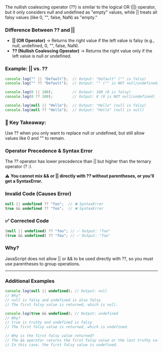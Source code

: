 The nullish coalescing operator (??) is similar to the logical OR (||) operator, but it only considers null and undefined as "empty" values, while || treats all falsy values (like 0, "", false, NaN) as "empty."

### Difference Between ?? and ||
- **|| (OR Operator)** → Returns the right value if the left value is falsy (e.g., null, undefined, 0, "", false, NaN).
- **?? (Nullish Coalescing Operator)** → Returns the right value only if the left value is null or undefined.

### Example: || vs. ??
```javascript
console.log("" || "Default");  // Output: "Default" ("" is falsy)
console.log("" ?? "Default");  // Output: "" ("" is NOT null/undefined)

console.log(0 || 100);         // Output: 100 (0 is falsy)
console.log(0 ?? 100);         // Output: 0 (0 is NOT null/undefined)

console.log(null || "Hello");  // Output: "Hello" (null is falsy)
console.log(null ?? "Hello");  // Output: "Hello" (null is null)
```

### 🚀 Key Takeaway:
Use ?? when you only want to replace null or undefined, but still allow values like 0 and "" to remain.

### Operator Precedence & Syntax Error
The ?? operator has lower precedence than || but higher than the ternary operator (? :).

⚠ **You cannot mix && or || directly with ?? without parentheses, or you'll get a SyntaxError.**

### Invalid Code (Causes Error)
```javascript
null || undefined ?? "foo";  // ❌ SyntaxError
true && undefined ?? "foo";  // ❌ SyntaxError
```

### ✅ Corrected Code
```javascript
(null || undefined) ?? "foo"; // ✅ Output: "foo"
(true && undefined) ?? "foo"; // ✅ Output: "foo"
```

### Why?
JavaScript does not allow || or && to be used directly with ??, so you must use parentheses to group operations.

---

### Additional Examples
```javascript
console.log(null || undefined); // Output: null  
// Why?
// null is falsy and undefined is also falsy
// The first falsy value is returned, which is null.

console.log(true && undefined); // Output: undefined
// Why?
// true is truthy and undefined is falsy
// The first falsy value is returned, which is undefined.

// Why is the first falsy value returned?
// The && operator returns the first falsy value or the last truthy value.
// In this case, the first falsy value is undefined.
```

